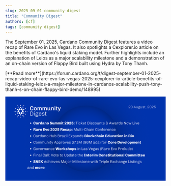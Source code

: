 ```yaml
---
slug: 2025-09-01-community-digest
title: "Community Digest"
authors: [cf]
tags: [community digest]
---
```



The September 01, 2025, Cardano Community Digest features a video recap of Rare Evo in Las Vegas. It also spotlights a Cexplorer.io article on the benefits of Cardano's liquid staking model. Further highlights include an explanation of Leios as a major scalability milestone and a demonstration of an on-chain version of Flappy Bird built using Hydra by Tony Thanh.

<div style={{ textAlign: 'right' }}>
 [**Read more**](https://forum.cardano.org/t/digest-september-01-2025-recap-video-of-rare-evo-las-vegas-2025-cexplorer-io-article-benefits-of-liquid-staking-leios-a-major-milestone-in-cardanos-scalability-push-tony-thanh-s-on-chain-flappy-bird-demo/148995) 
</div>

 ![community digest](./community-digest.png)

